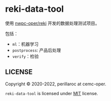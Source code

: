 # reki-data-tool

使用 [nwpc-oper/reki](https://github.com/nwpc-oper/reki) 开发的数据处理测试项目。

包括：

- `ml`：机器学习
- `postprocess`: 产品后处理
- `verify`：检验

## LICENSE

Copyright &copy; 2020-2022, perillaroc at cemc-oper.

`reki-data-tool` is licensed under [MIT](./LICENSE) license.